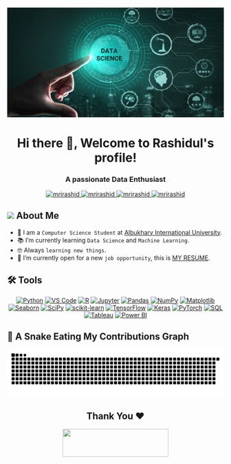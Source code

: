 ![I am MRI Rashid](https://github.com/mrirashid/mrirashid/raw/main/Data_Science_Github.jpg)

<div align="center">
  <h1>Hi there 👋, Welcome to Rashidul's profile!</h1>
  <h3>A passionate Data Enthusiast</h3>
</div>

<p align="center">
  <a href="https://fb.com/mrirashid0" target="blank">
    <img src="https://raw.githubusercontent.com/rahuldkjain/github-profile-readme-generator/master/src/images/icons/Social/facebook.svg" alt="mrirashid" height="30" width="40" />
  </a>
  <a href="https://twitter.com/mri_rashid" target="blank">
    <img src="https://raw.githubusercontent.com/rahuldkjain/github-profile-readme-generator/master/src/images/icons/Social/twitter.svg" alt="mrirashid" height="30" width="40" />
  </a>
  <a href="https://linkedin.com/in/mrirashid" target="blank">
    <img src="https://raw.githubusercontent.com/rahuldkjain/github-profile-readme-generator/master/src/images/icons/Social/linked-in-alt.svg" alt="mrirashid" height="30" width="40" />
  </a>
  <a href="https://www.behance.net/mrirashid" target="blank">
    <img src="https://raw.githubusercontent.com/rahuldkjain/github-profile-readme-generator/master/src/images/icons/Social/behance.svg" alt="mrirashid" height="30" width="40" />
  </a>
</p>

## <img src="https://i.pinimg.com/originals/3f/7e/4e/3f7e4eff7c96e9fe4b8b4b1ff3f7bdb5.gif" width="6.5%"> About Me

- 🏫 I am a `Computer Science Student` at [Albukhary International University](#).
- 📚 I’m currently learning `Data Science` and `Machine Learning`.
- 🤓 Always `learning new things`.
- 💼 I’m currently open for a new `job opportunity`, this is [MY RESUME](#).

## 🛠️ Tools

<p align="center">
  <a href="#"><img src="https://img.shields.io/badge/Python-3776AB?style=for-the-badge&labelColor=black&logo=python&logoColor=3776AB" alt="Python"></a>
  <a href="#"><img src="https://img.shields.io/badge/VS%20Code-007ACC?style=for-the-badge&labelColor=black&logo=visual-studio-code&logoColor=007ACC" alt="VS Code"></a>
  <a href="#"><img src="https://img.shields.io/badge/R-276DC3?style=for-the-badge&labelColor=black&logo=r&logoColor=276DC3" alt="R"></a>
  <a href="#"><img src="https://img.shields.io/badge/Jupyter-F37626?style=for-the-badge&labelColor=black&logo=jupyter&logoColor=F37626" alt="Jupyter"></a>
  <a href="#"><img src="https://img.shields.io/badge/Pandas-150458?style=for-the-badge&labelColor=black&logo=pandas&logoColor=150458" alt="Pandas"></a>
  <a href="#"><img src="https://img.shields.io/badge/NumPy-013243?style=for-the-badge&labelColor=black&logo=numpy&logoColor=013243" alt="NumPy"></a>
  <a href="#"><img src="https://img.shields.io/badge/Matplotlib-ffffff?style=for-the-badge&labelColor=black&logo=matplotlib&logoColor=000000" alt="Matplotlib"></a>
  <a href="#"><img src="https://img.shields.io/badge/Seaborn-3776AB?style=for-the-badge&labelColor=black&logo=python&logoColor=ffffff" alt="Seaborn"></a>
  <a href="#"><img src="https://img.shields.io/badge/SciPy-8CAAE6?style=for-the-badge&labelColor=black&logo=scipy&logoColor=8CAAE6" alt="SciPy"></a>
  <a href="#"><img src="https://img.shields.io/badge/scikit--learn-F7931E?style=for-the-badge&labelColor=black&logo=scikit-learn&logoColor=F7931E" alt="scikit-learn"></a>
  <a href="#"><img src="https://img.shields.io/badge/TensorFlow-FF6F00?style=for-the-badge&labelColor=black&logo=tensorflow&logoColor=FF6F00" alt="TensorFlow"></a>
  <a href="#"><img src="https://img.shields.io/badge/Keras-D00000?style=for-the-badge&labelColor=black&logo=keras&logoColor=D00000" alt="Keras"></a>
  <a href="#"><img src="https://img.shields.io/badge/PyTorch-EE4C2C?style=for-the-badge&labelColor=black&logo=pytorch&logoColor=EE4C2C" alt="PyTorch"></a>
  <a href="#"><img src="https://img.shields.io/badge/SQL-4479A1?style=for-the-badge&labelColor=black&logo=postgresql&logoColor=4479A1" alt="SQL"></a>
  <a href="#"><img src="https://img.shields.io/badge/Tableau-E97627?style=for-the-badge&labelColor=black&logo=tableau&logoColor=E97627" alt="Tableau"></a>
  <a href="#"><img src="https://img.shields.io/badge/Power%20BI-F2C811?style=for-the-badge&labelColor=black&logo=power-bi&logoColor=F2C811" alt="Power BI"></a>
</p>

## 🐍 A Snake Eating My Contributions Graph

<p align="center">
  <picture>
    <source media="(prefers-color-scheme: dark)" srcset="https://raw.githubusercontent.com/7oSkaaa/7oSkaaa/output/github-contribution-grid-snake-dark.svg">
    <source media="(prefers-color-scheme: light)" srcset="https://raw.githubusercontent.com/7oSkaaa/7oSkaaa/output/github-contribution-grid-snake.svg">
    <img alt="github contribution grid snake animation" src="https://raw.githubusercontent.com/7oSkaaa/7oSkaaa/output/github-contribution-grid-snake.svg">
  </picture>
</p>

<h2 align='center'>Thank You ❤</h2>
<p align="center">
  <img src="https://media.giphy.com/media/jpVnC65DmYeyRL4LHS/giphy.gif" width="70%" height="65px">
</p>
